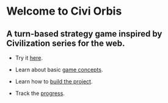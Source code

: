# Welcome to Civi Orbis

## A turn-based strategy game inspired by Civilization series for the web.

- Try it [here](https://tulustul.github.io/civi-orbis/).

- Learn about basic [game concepts](wiki/game-concepts.md).

- Learn how to [build the project](wiki/development.md).

- Track the [progress](TODO).
